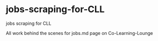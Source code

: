 # jobs-scraping-for-CLL
jobs scraping for CLL

All work behind the scenes for jobs.md page on Co-Learning-Lounge
